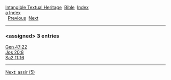 [Intangible Textual Heritage](../../index)  [Bible](../index) 
[Index](index)   
[a Index](_a_)  
  [Previous](c00829)  [Next](c00831) 

------------------------------------------------------------------------

### &lt;assigned&gt; 3 entries

[Gen 47:22](../kjv/gen047.htm#022)  
[Jos 20:8](../kjv/jos020.htm#008)  
[Sa2 11:16](../kjv/sa2011.htm#016)  

------------------------------------------------------------------------

[Next: assir (5)](c00831)
